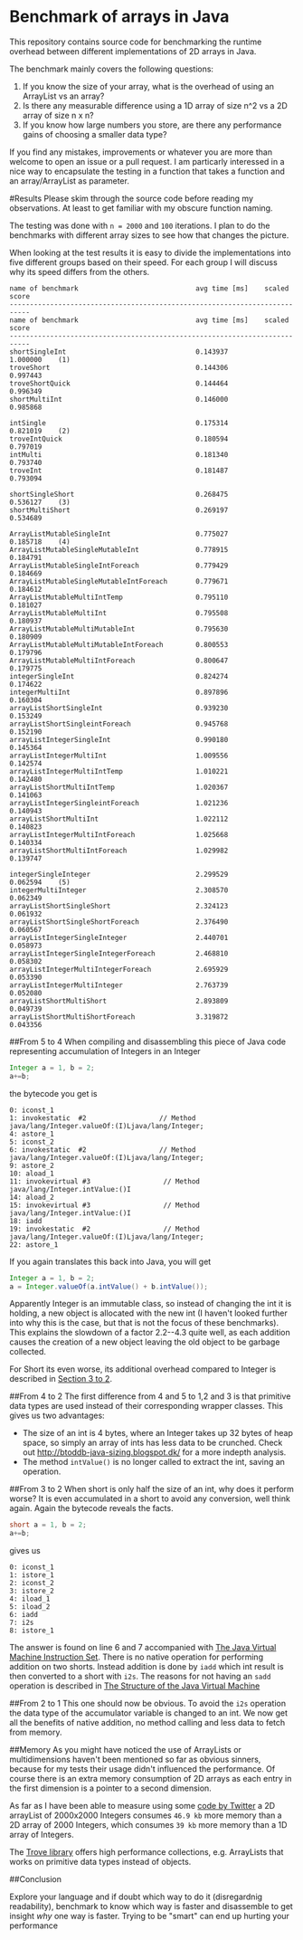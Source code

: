 # Benchmark of arrays in Java

This repository contains source code for benchmarking the runtime overhead between different implementations of 2D arrays in Java.

The benchmark mainly covers the following questions:

1. If you know the size of your array, what is the overhead of using an ArrayList vs an array?
2. Is there any measurable difference using a 1D array of size n^2 vs a 2D array of size n x n?
3. If you know how large numbers you store, are there any performance gains of choosing a smaller data type?

If you find any mistakes, improvements or whatever you are more than welcome to open an issue or a pull request. 
I am particarly interessed in a nice way to encapsulate the testing in a function that takes a function and an array/ArrayList as parameter.

#Results
Please skim through the source code before reading my observations. At least to get familiar with my obscure function naming.

The testing was done with `n = 2000` and `100` iterations. I plan to do the benchmarks with different array sizes to see how that changes the picture.

When looking at the test results it is easy to divide the implementations into five different groups based on their speed.
For each group I will discuss why its speed differs from the others.
```
name of benchmark                             avg time [ms]    scaled score
---------------------------------------------------------------------------
name of benchmark                             avg time [ms]    scaled score
---------------------------------------------------------------------------
shortSingleInt                                0.143937             1.000000    (1)
troveShort                                    0.144306             0.997443
troveShortQuick                               0.144464             0.996349
shortMultiInt                                 0.146000             0.985868

intSingle                                     0.175314             0.821019    (2)
troveIntQuick                                 0.180594             0.797019
intMulti                                      0.181340             0.793740
troveInt                                      0.181487             0.793094

shortSingleShort                              0.268475             0.536127    (3)
shortMultiShort                               0.269197             0.534689

ArrayListMutableSingleInt                     0.775027             0.185718    (4)
ArrayListMutableSingleMutableInt              0.778915             0.184791
ArrayListMutableSingleIntForeach              0.779429             0.184669
ArrayListMutableSingleMutableIntForeach       0.779671             0.184612
ArrayListMutableMultiIntTemp                  0.795110             0.181027
ArrayListMutableMultiInt                      0.795508             0.180937
ArrayListMutableMultiMutableInt               0.795630             0.180909
ArrayListMutableMultiMutableIntForeach        0.800553             0.179796
ArrayListMutableMultiIntForeach               0.800647             0.179775
integerSingleInt                              0.824274             0.174622
integerMultiInt                               0.897896             0.160304
arrayListShortSingleInt                       0.939230             0.153249
arrayListShortSingleintForeach                0.945768             0.152190
arrayListIntegerSingleInt                     0.990180             0.145364
arrayListIntegerMultiInt                      1.009556             0.142574
arrayListIntegerMultiIntTemp                  1.010221             0.142480
arrayListShortMultiIntTemp                    1.020367             0.141063
arrayListIntegerSingleintForeach              1.021236             0.140943
arrayListShortMultiInt                        1.022112             0.140823
arrayListIntegerMultiIntForeach               1.025668             0.140334
arrayListShortMultiIntForeach                 1.029982             0.139747

integerSingleInteger                          2.299529             0.062594    (5)
integerMultiInteger                           2.308570             0.062349
arrayListShortSingleShort                     2.324123             0.061932
arrayListShortSingleShortForeach              2.376490             0.060567
arrayListIntegerSingleInteger                 2.440701             0.058973
arrayListIntegerSingleIntegerForeach          2.468810             0.058302
arrayListIntegerMultiIntegerForeach           2.695929             0.053390
arrayListIntegerMultiInteger                  2.763739             0.052080
arrayListShortMultiShort                      2.893809             0.049739
arrayListShortMultiShortForeach               3.319872             0.043356
```

##From 5 to 4
When compiling and disassembling this piece of Java code representing accumulation of Integers in an Integer
```java
Integer a = 1, b = 2;
a+=b;
```
the bytecode you get is
```
0: iconst_1
1: invokestatic  #2                  // Method java/lang/Integer.valueOf:(I)Ljava/lang/Integer;
4: astore_1
5: iconst_2
6: invokestatic  #2                  // Method java/lang/Integer.valueOf:(I)Ljava/lang/Integer;
9: astore_2
10: aload_1
11: invokevirtual #3                  // Method java/lang/Integer.intValue:()I
14: aload_2
15: invokevirtual #3                  // Method java/lang/Integer.intValue:()I
18: iadd
19: invokestatic  #2                  // Method java/lang/Integer.valueOf:(I)Ljava/lang/Integer;
22: astore_1
```
If you again translates this back into Java, you will get
```java
Integer a = 1, b = 2;
a = Integer.valueOf(a.intValue() + b.intValue());
```
Apparently Integer is an immutable class, so instead of changing the int it is holding, a new object is allocated with the new int (I haven't looked further into why this is the case, but that is not the focus of these benchmarks).
This explains the slowdown of a factor 2.2--4.3 quite well, as each addition causes the creation of a new object leaving the old object to be garbage collected.

For Short its even worse, its additional overhead compared to Integer is described in [Section 3 to 2](#3to2).

##From 4 to 2
The first difference from 4 and 5 to 1,2 and 3 is that primitive data types are used instead of their corresponding wrapper classes. 
This gives us two advantages:

* The size of an int is 4 bytes, where an Integer takes up 32 bytes of heap space, so simply an array of ints has less data to be crunched. Check out http://btoddb-java-sizing.blogspot.dk/ for a more indepth analysis.
* The method `intValue()` is no longer called to extract the int, saving an operation.

<a name="3to2"></a>
##From 3 to 2
When short is only half the size of an int, why does it perform worse? 
It is even accumulated in a short to avoid any conversion, well think again.
Again the bytecode reveals the facts.
```java
short a = 1, b = 2;
a+=b;
```
gives us
```
0: iconst_1
1: istore_1
2: iconst_2
3: istore_2
4: iload_1
5: iload_2
6: iadd
7: i2s
8: istore_1
```
The answer is found on line 6 and 7 accompanied with [The Java Virtual Machine Instruction Set](http://docs.oracle.com/javase/specs/jvms/se7/html/jvms-6.html#jvms-6.5.iadd).
There is no native operation for performing addition on two shorts. 
Instead addition is done by `iadd` which int result is then converted to a short with `i2s`. 
The reasons for not having an `sadd` operation is described in [The Structure of the Java Virtual Machine](http://docs.oracle.com/javase/specs/jvms/se7/html/jvms-2.html#jvms-2.11.1)

##From 2 to 1
This one should now be obvious. 
To avoid the `i2s` operation the data type of the accumulator variable is changed  to an int. 
We now get all the benefits of native addition, no method calling and less data to fetch from memory.


##Memory
As you might have noticed the use of ArrayLists or multidimensions haven't been mentioned so far as obvious sinners, because for my tests their usage didn't influenced the performance. 
Of course there is an extra memory consumption of 2D arrays as each entry in the first dimension is a pointer to a second dimension. 

As far as I have been able to measure using some [code by Twitter](https://github.com/twitter/commons/blob/master/src/java/com/twitter/common/objectsize/ObjectSizeCalculator.java) a 2D arrayList of 2000x2000 Integers consumes `46.9 kb` more memory than a 2D array of 2000 Integers, which consumes `39 kb` more memory than a 1D array of Integers.

The [Trove library](http://trove.starlight-systems.com/) offers high performance collections, e.g. ArrayLists that works on primitive data types instead of objects.

##Conclusion

Explore your language and if doubt which way to do it (disregardnig readability), benchmark to know which way is faster and disassemble to get insight *why* one way is faster. Trying to be "smart" can end up hurting your performance
